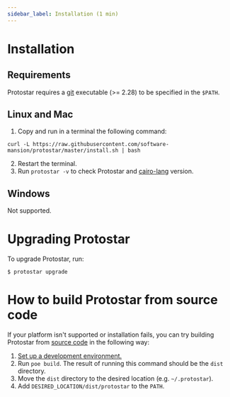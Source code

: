 ```yaml
---
sidebar_label: Installation (1 min)
---
```


# Installation

## Requirements
Protostar requires a [git](https://git-scm.com/) executable (>= 2.28) to be specified in the `$PATH`.

## Linux and Mac
1. Copy and run in a terminal the following command:
```console
curl -L https://raw.githubusercontent.com/software-mansion/protostar/master/install.sh | bash
```
2. Restart the terminal.
3. Run `protostar -v` to check Protostar and [cairo-lang](https://pypi.org/project/cairo-lang/) version.


## Windows
Not supported. 

# Upgrading Protostar
To upgrade Protostar, run:
```shell
$ protostar upgrade
```

# How to build Protostar from source code
If your platform isn't supported or installation fails, you can try building Protostar from [source code](https://github.com/software-mansion/protostar) in the following way:

1. [Set up a development environment.](https://github.com/software-mansion/protostar#setting-up-environment)
1. Run `poe build`. The result of running this command should be the `dist` directory.
1. Move the `dist` directory to the desired location (e.g. `~/.protostar`).
1. Add `DESIRED_LOCATION/dist/protostar` to the `PATH`.